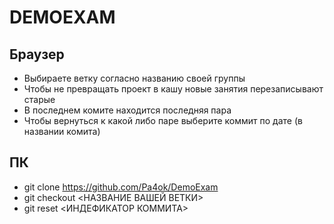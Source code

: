 # DEMOEXAM

## Браузер
- Выбираете ветку согласно названию своей группы
- Чтобы не превращать проект в кашу новые занятия перезаписывают старые
- В последнем комите находится последняя пара
- Чтобы вернуться к какой либо паре выберите коммит по дате (в названии комита)

## ПК
- git clone https://github.com/Pa4ok/DemoExam
- git checkout <НАЗВАНИЕ ВАШЕЙ ВЕТКИ>
- git reset <ИНДЕФИКАТОР КОММИТА>